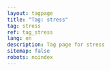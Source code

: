 ```yaml
---
layout: tagpage
title: "Tag: stress"
tag: stress
ref: tag_stress
lang: en
description: Tag page for stress
sitemap: false
robots: noindex
---
```

